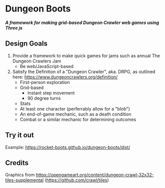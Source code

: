 # Dungeon Boots
***A framework for making grid-based Dungeon Crawler web games using Three js***

## Design Goals

1. Provide a framework to make quick games for jams such as annual The Dungeon Crawlers Jam
	- Be web/JavaScript-based
2. Satisfy the Definition of a "Dungeon Crawler", aka. DRPG, as outlined here: https://www.dungeoncrawlers.org/definition/
	- First-person exploration
	- Grid-based
		- Instant step movement
		- 90 degree turns
	- Stats
	- At least one character (perferrably allow for a "blob")
	- An end-of-game mechanic, such as a death condition
	- Combat or a similar mechanic for determining outcomes

## Try it out

Example: https://rocket-boots.github.io/dungeon-boots/dist/

## Credits

Graphics from https://opengameart.org/content/dungeon-crawl-32x32-tiles-supplemental (https://github.com/crawl/tiles)
